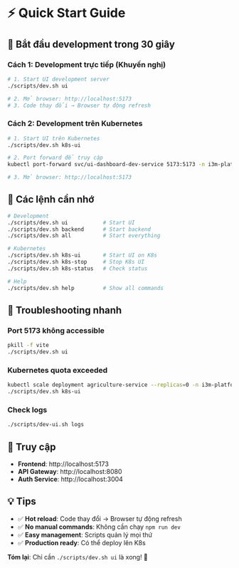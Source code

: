 # ⚡ Quick Start Guide

## 🚀 Bắt đầu development trong 30 giây

### **Cách 1: Development trực tiếp (Khuyến nghị)**

```bash
# 1. Start UI development server
./scripts/dev.sh ui

# 2. Mở browser: http://localhost:5173
# 3. Code thay đổi → Browser tự động refresh
```

### **Cách 2: Development trên Kubernetes**

```bash
# 1. Start UI trên Kubernetes
./scripts/dev.sh k8s-ui

# 2. Port forward để truy cập
kubectl port-forward svc/ui-dashboard-dev-service 5173:5173 -n i3m-platform

# 3. Mở browser: http://localhost:5173
```

## 🎯 Các lệnh cần nhớ

```bash
# Development
./scripts/dev.sh ui           # Start UI
./scripts/dev.sh backend      # Start backend
./scripts/dev.sh all          # Start everything

# Kubernetes
./scripts/dev.sh k8s-ui       # Start UI on K8s
./scripts/dev.sh k8s-stop     # Stop K8s UI
./scripts/dev.sh k8s-status   # Check status

# Help
./scripts/dev.sh help         # Show all commands
```

## 🔧 Troubleshooting nhanh

### **Port 5173 không accessible**
```bash
pkill -f vite
./scripts/dev.sh ui
```

### **Kubernetes quota exceeded**
```bash
kubectl scale deployment agriculture-service --replicas=0 -n i3m-platform
./scripts/dev.sh k8s-ui
```

### **Check logs**
```bash
./scripts/dev-ui.sh logs
```

## 📱 Truy cập

- **Frontend**: http://localhost:5173
- **API Gateway**: http://localhost:8080
- **Auth Service**: http://localhost:3004

## 💡 Tips

- ✅ **Hot reload**: Code thay đổi → Browser tự động refresh
- ✅ **No manual commands**: Không cần chạy `npm run dev`
- ✅ **Easy management**: Scripts quản lý mọi thứ
- ✅ **Production ready**: Có thể deploy lên K8s

**Tóm lại**: Chỉ cần `./scripts/dev.sh ui` là xong! 🎉
